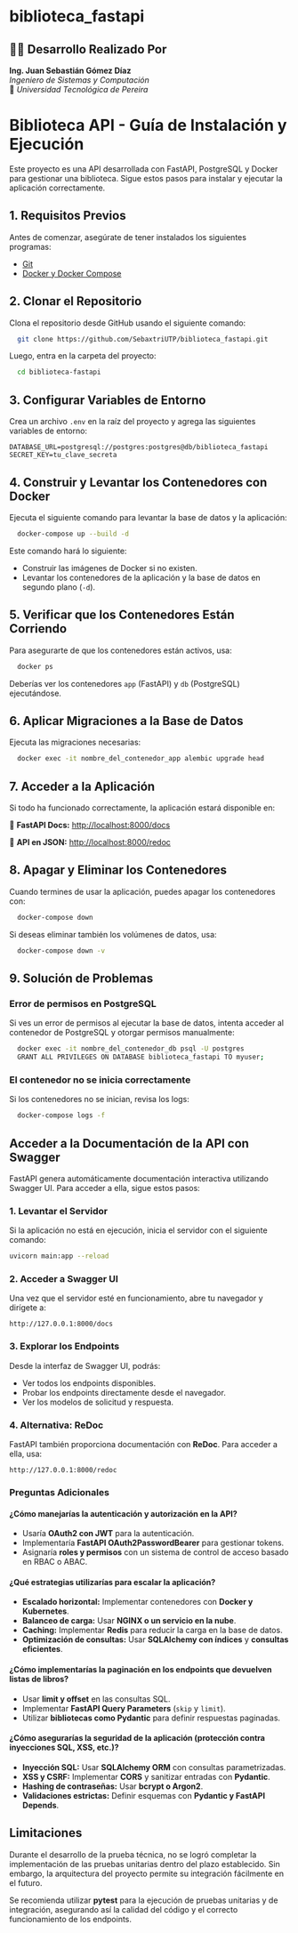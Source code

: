 # biblioteca_fastapi

## 👨‍💻 Desarrollo Realizado Por  

**Ing. Juan Sebastián Gómez Díaz**  
*Ingeniero de Sistemas y Computación*  
📍 *Universidad Tecnológica de Pereira*  


# Biblioteca API - Guía de Instalación y Ejecución

Este proyecto es una API desarrollada con FastAPI, PostgreSQL y Docker para gestionar una biblioteca. Sigue estos pasos para instalar y ejecutar la aplicación correctamente.

## 1. Requisitos Previos
Antes de comenzar, asegúrate de tener instalados los siguientes programas:

- [Git](https://git-scm.com/)
- [Docker y Docker Compose](https://www.docker.com/get-started)

## 2. Clonar el Repositorio
Clona el repositorio desde GitHub usando el siguiente comando:

```sh
  git clone https://github.com/SebaxtriUTP/biblioteca_fastapi.git
```

Luego, entra en la carpeta del proyecto:

```sh
  cd biblioteca-fastapi
```

## 3. Configurar Variables de Entorno
Crea un archivo `.env` en la raíz del proyecto y agrega las siguientes variables de entorno:

```env
DATABASE_URL=postgresql://postgres:postgres@db/biblioteca_fastapi
SECRET_KEY=tu_clave_secreta
```

## 4. Construir y Levantar los Contenedores con Docker
Ejecuta el siguiente comando para levantar la base de datos y la aplicación:

```sh
  docker-compose up --build -d
```

Este comando hará lo siguiente:
- Construir las imágenes de Docker si no existen.
- Levantar los contenedores de la aplicación y la base de datos en segundo plano (`-d`).

## 5. Verificar que los Contenedores Están Corriendo
Para asegurarte de que los contenedores están activos, usa:

```sh
  docker ps
```

Deberías ver los contenedores `app` (FastAPI) y `db` (PostgreSQL) ejecutándose.

## 6. Aplicar Migraciones a la Base de Datos
Ejecuta las migraciones necesarias:

```sh
  docker exec -it nombre_del_contenedor_app alembic upgrade head
```

## 7. Acceder a la Aplicación
Si todo ha funcionado correctamente, la aplicación estará disponible en:

🔗 **FastAPI Docs:** [http://localhost:8000/docs](http://localhost:8000/docs)

🔗 **API en JSON:** [http://localhost:8000/redoc](http://localhost:8000/redoc)

## 8. Apagar y Eliminar los Contenedores
Cuando termines de usar la aplicación, puedes apagar los contenedores con:

```sh
  docker-compose down
```

Si deseas eliminar también los volúmenes de datos, usa:

```sh
  docker-compose down -v
```

## 9. Solución de Problemas

### Error de permisos en PostgreSQL
Si ves un error de permisos al ejecutar la base de datos, intenta acceder al contenedor de PostgreSQL y otorgar permisos manualmente:

```sh
  docker exec -it nombre_del_contenedor_db psql -U postgres
  GRANT ALL PRIVILEGES ON DATABASE biblioteca_fastapi TO myuser;
```

### El contenedor no se inicia correctamente
Si los contenedores no se inician, revisa los logs:

```sh
  docker-compose logs -f
```

## Acceder a la Documentación de la API con Swagger

FastAPI genera automáticamente documentación interactiva utilizando Swagger UI. Para acceder a ella, sigue estos pasos:

### 1. Levantar el Servidor
Si la aplicación no está en ejecución, inicia el servidor con el siguiente comando:

```bash
uvicorn main:app --reload
```

### 2. Acceder a Swagger UI
Una vez que el servidor esté en funcionamiento, abre tu navegador y dirígete a:

```
http://127.0.0.1:8000/docs
```

### 3. Explorar los Endpoints
Desde la interfaz de Swagger UI, podrás:
- Ver todos los endpoints disponibles.
- Probar los endpoints directamente desde el navegador.
- Ver los modelos de solicitud y respuesta.

### 4. Alternativa: ReDoc
FastAPI también proporciona documentación con **ReDoc**. Para acceder a ella, usa:

```
http://127.0.0.1:8000/redoc
```

### Preguntas Adicionales

#### ¿Cómo manejarías la autenticación y autorización en la API?
- Usaría **OAuth2 con JWT** para la autenticación.
- Implementaría **FastAPI OAuth2PasswordBearer** para gestionar tokens.
- Asignaría **roles y permisos** con un sistema de control de acceso basado en RBAC o ABAC.

#### ¿Qué estrategias utilizarías para escalar la aplicación?
- **Escalado horizontal:** Implementar contenedores con **Docker y Kubernetes**.
- **Balanceo de carga:** Usar **NGINX o un servicio en la nube**.
- **Caching:** Implementar **Redis** para reducir la carga en la base de datos.
- **Optimización de consultas:** Usar **SQLAlchemy con índices** y **consultas eficientes**.

#### ¿Cómo implementarías la paginación en los endpoints que devuelven listas de libros?
- Usar **limit y offset** en las consultas SQL.
- Implementar **FastAPI Query Parameters** (`skip` y `limit`).
- Utilizar **bibliotecas como Pydantic** para definir respuestas paginadas.

#### ¿Cómo asegurarías la seguridad de la aplicación (protección contra inyecciones SQL, XSS, etc.)?
- **Inyección SQL:** Usar **SQLAlchemy ORM** con consultas parametrizadas.
- **XSS y CSRF:** Implementar **CORS** y sanitizar entradas con **Pydantic**.
- **Hashing de contraseñas:** Usar **bcrypt o Argon2**.
- **Validaciones estrictas:** Definir esquemas con **Pydantic y FastAPI Depends**.

 
## Limitaciones  

Durante el desarrollo de la prueba técnica, no se logró completar la implementación de las pruebas unitarias dentro del plazo establecido. Sin embargo, la arquitectura del proyecto permite su integración fácilmente en el futuro.  

Se recomienda utilizar **pytest** para la ejecución de pruebas unitarias y de integración, asegurando así la calidad del código y el correcto funcionamiento de los endpoints.  
